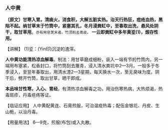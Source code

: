 ### 人中黄

**〔原文〕甘寒入胃。清痰火，消食积，大解五脏实热。治天行热狂，痘疮血热，黑陷不起。纳甘草末于竹筒中，紧塞其孔，冬月浸粪缸中，至春取出洗，悬风处阴干，取甘草用**。<small>亦有用皂荚末者。竹须削去青皮。</small> **一云即粪缸中多年黄垽(1)，煅存性用。**

【讲解】 (1)垽：(Yin印)沉淀的渣滓。

**人中黄功能清热凉血解毒**。制法：用甘草磨成细粉，装入一端有节的竹筒内，另一端用布塞紧，松香封口，将竹筒刮去篾青，浸入清水粪坑中2—3月。一般多于冬季浸入，至翌年春取出，用清水漂2—3星期，每天换水一次，至无臭味为度。阴干后，劈开竹筒，取出甘草，晒干即成。

 **本品味甘性寒，入心、胃经**。有清热凉血解毒之功，用治伤寒热病，大热烦渴，热毒斑疹，丹毒疮疡等证。

【临证应用】  人中黄配黄连、石膏煎服，可治温疫热毒；配伍金银花、丹皮、生山栀，以治丹毒。

【用量用法】  6—9克，煎服(布包)或入丸散。